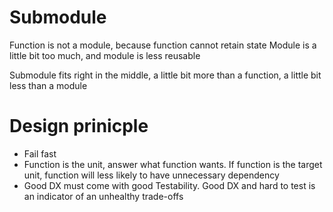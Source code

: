 # Submodule

Function is not a module, because function cannot retain state
Module is a little bit too much, and module is less reusable

Submodule fits right in the middle, a little bit more than a function, a little bit less than a module

# Design prinicple

- Fail fast
- Function is the unit, answer what function wants. If function is the target unit, function will less likely to have unnecessary dependency
- Good DX must come with good Testability. Good DX and hard to test is an indicator of an unhealthy trade-offs